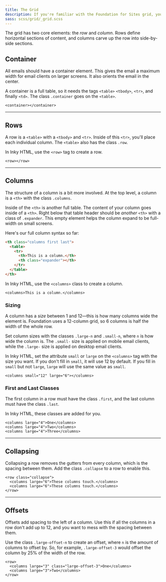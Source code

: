 ```yaml
---
title: The Grid
description: If you're familiar with the Foundation for Sites grid, you'll be right at home working with Foundation for Emails.
sass: scss/grid/_grid.scss
---
```


The grid has two core elements: the *row* and *column*. Rows define horizontal sections of content, and columns carve up the row into side-by-side sections.

## Container

All emails should have a container element. This gives the email a maximum width for email clients on larger screens. It also orients the email in the center.

A container is a full table, so it needs the tags `<table>` `<tbody>`, `<tr>`, and finally `<td>`. The class `.container` goes on the `<table>`.

```inky
<container></container>
```

---

## Rows

A row is a `<table>` with a `<tbody>` and `<tr>`. Inside of this `<tr>`, you'll place each individual column. The `<table>` also has the class `.row`.

In Inky HTML, use the `<row>` tag to create a row.

```inky
<row></row>
```

---

## Columns

The structure of a column is a bit more involved. At the top level, a column is a `<th>` with the class `.columns`.

Inside of the `<th>` is another full table. The content of your column goes inside of a `<th>`. Right below that table header should be *another* `<th>` with a class of `.expander`. This empty element helps the column expand to be full-width on small screens.

Here's our full column syntax so far:

```html
<th class="columns first last">
  <table>
    <tr>
      <th>This is a column.</th>
      <th class="expander"></th>
    </tr>
  </table>
</th>
```

In Inky HTML, use the `<columns>` class to create a column.

```inky
<columns>This is a column.</columns>
```

### Sizing

A column has a *size* between 1 and 12&mdash;this is how many columns wide the element is. Foundation uses a 12-column grid, so 6 columns is half the width of the whole row.

Set column sizes with the classes `.large-n` and `.small-n`, where `n` is how wide the column is. The `.small-` size is applied on mobile email clients, while the `.large-` size is applied on desktop email clients.

In Inky HTML, set the attribute `small` or `large` on the `<columns>` tag with the size you want. If you don't fill in `small`, it will use 12 by default. If you fill in `small` but not `large`, `large` will use the same value as `small`.

```inky
<columns small="12" large="6"></columns>
```

### First and Last Classes

The first column in a row must have the class `.first`, and the last column must have the class `.last`.

In Inky HTML, these classes are added for you.

```inky
<columns large="4">One</columns>
<columns large="4">Two</columns>
<columns large="4">Three</columns>
```

---

## Collapsing

Collapsing a row removes the gutters from every column, which is the spacing between them. Add the class `.collapse` to a row to enable this.

```inky
<row class="collapse">
  <columns large="6">These columns touch.</columns>
  <columns large="6">These columns touch.</columns>
</row>
```

---

## Offsets

Offsets add spacing to the left of a column. Use this if all the columns in a row don't add up to 12, and you want to mess with the spacing between them.

Use the class `.large-offset-n` to create an offset, where `n` is the amount of columns to offset by. So, for example, `.large-offset-3` would offset the column by 25% of the width of the row.

```inky
<row>
  <columns large="3" class="large-offset-3">One</columns>
  <columns large="3">Two</columns>
</row>
```
